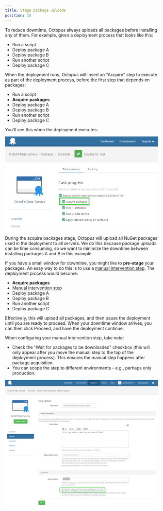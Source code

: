 ```yaml
---
title: Stage package uploads
position: 15
---
```



To reduce downtime, Octopus always uploads all packages before installing any of them. For example, given a deployment process that looks like this:

- Run a script
- Deploy package A
- Deploy package B
- Run another script
- Deploy package C



When the deployment runs, Octopus will insert an "Acquire" step to execute as part of the deployment process, before the first step that depends on packages:

- Run a script
- **Acquire packages**
- Deploy package A
- Deploy package B
- Run another script
- Deploy package C



You'll see this when the deployment executes:


![](/docs/images/3048154/3278134.png)


During the acquire packages stage, Octopus will upload all NuGet packages used in the deployment to all servers. We do this because package uploads can be time consuming, so we want to minimize the downtime between installing packages A and B in this example.


If you have a small window for downtime, you might like to **pre-stage** your packages. An easy way to do this is to use a [manual intervention step](http://docs.octopusdeploy.com/display/OD/Manual+intervention+and+approvals). The deployment process would become:

- **Acquire packages**
- [Manual intervention step](/docs/home/deploying-applications/manual-intervention-and-approvals.md)
- Deploy package A
- Deploy package B
- Run another script
- Deploy package C



Effectively, this will upload all packages, and then pause the deployment until you are ready to proceed. When your downtime window arrives, you can then click Proceed, and have the deployment continue.


When configuring your manual intervention step, take note:

- Check the "Wait for packages to be downloaded" checkbox (this will only appear after you move the manual step to the top of the deployment process). This ensures the manual step happens after package acquisition.
- You can scope the step to different environments - e.g., perhaps only production.



![](/docs/images/3048154/3278133.png)
